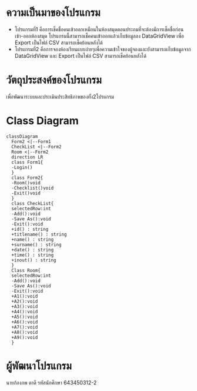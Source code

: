 # ความเป็นมาของโปรแกรม
- โปรแกรมที่1 คือการเช็คชื่อคนเข้าออกเหมือนในห้องสมุดตอนประถมที่จะต้องมีการเช็คชื่อก่อนเข้า-ออกห้องสมุด โปรแกรมนี้สามารถเช็คคนเข้าออกแล้วเก็บข้อมูลลง DataGridView เพื่อ Export เป็นไฟล์ CSV สามารถเช็คย้อนหลังได้
- โปรแกรมที่2 คือการจองห้องเรียนแบบง่ายๆเพื่อความเข้าใจของผู้จองและยังสามารถเก็บข้อมูลจาก DataGridView และ Export เป็นไฟล์ CSV สามารถเช็คย้อนหลังได้

# วัตถุประสงค์ของโปรแกรม
เพื่อพัฒนาระบบและประเมินประสิทธิภาพของทั้ง2โปรแกรม

# Class Diagram
```mermaid
classDiagram
  Form2 <|--Form1
  CheckList <|--Form2
  Room <|--Form2
  direction LR
  class Form1{
  -Login()
  }
  class Form2{
  -Room()void
  -Checklist()void
  -Exit()void
  }
  class CheckList{
  selectedRow:int
  -Add():void
  -Save As():void
  -Exit():void
  +id() : string
  +titlename() : string
  +name() : string
  +surname() : string
  +date() : string
  +time() : string
  +inout() : string
  }
  Class Room{
  selectedRow:int
  -Add():void
  -Save As():void
  -Exit():void
  +A1():void
  +A2():void
  +A3():void
  +A4():void
  +A5():void
  +A6():void
  +A7():void
  +A8():void
  +A9():void
  }
```

# ผู้พัฒนาโปรแกรม
นายก้องภพ ตาดี รหัสนักศึกษา 643450312-2
